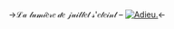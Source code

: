 ->ℒ𝒶 𝓁𝓊𝓂𝒾𝑒̀𝓇𝑒 𝒹𝑒 𝒿𝓊𝒾𝓁𝓁𝑒𝓉 𝓈'𝑒𝓉𝑒𝒾𝓃𝓉 – [![Adieu.](https://files.catbox.moe/ksmb2m.png)](https://www.youtube.com/watch?v=lZ9hUrTrgTc)<-
